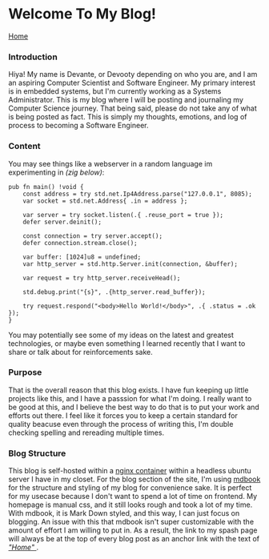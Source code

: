 # Welcome To My Blog!
<a href="https://devooty.dev">Home</a>
### Introduction
Hiya! My name is Devante, or Devooty depending on who you are, and I am an aspiring Computer Scientist and Software Engineer. My primary interest is in embedded systems, but I'm currently working as a Systems Administrator.
This is my blog where I will be posting and journaling my Computer Science journey. That being said, please do not take any of what is being posted as fact. 
This is simply my thoughts, emotions, and log of process to becoming a Software Engineer. 
### Content
You may see things like a webserver in a random language im experimenting in *(zig below)*:
```
pub fn main() !void {
    const address = try std.net.Ip4Address.parse("127.0.0.1", 8085);
    var socket = std.net.Address{ .in = address };

    var server = try socket.listen(.{ .reuse_port = true });
    defer server.deinit();

    const connection = try server.accept();
    defer connection.stream.close();

    var buffer: [1024]u8 = undefined;
    var http_server = std.http.Server.init(connection, &buffer);

    var request = try http_server.receiveHead();

    std.debug.print("{s}", .{http_server.read_buffer});

    try request.respond("<body>Hello World!</body>", .{ .status = .ok });
}
```
You may potentially see some of my ideas on the latest and greatest technologies, or maybe even something I learned recently that I want to share or talk about for reinforcements sake. 
### Purpose
That is the overall reason that this blog exists. I have fun keeping up little projects like this, and I have a passsion for what I'm doing. 
I really want to be good at this, and I believe the best way to do that is to put your work and efforts out there.
I feel like it forces you to keep a certain standard for quality beacuse even through the process of writing this, I'm double checking spelling and rereading multiple times.
### Blog Structure
This blog is self-hosted within a <a href="https://hub.docker.com/_/nginx">nginx container</a> within a headless ubuntu server I have in my closet.
For the blog section of the site, I'm using <a href=https://crates.io/crates/mdbook>mdbook</a> for the structure and styling of my blog for convenience sake.
It is perfect for my usecase because I don't want to spend a lot of time on frontend. My homepage is manual css, and it still looks rough and took a lot of my time.
With mdbook, it is Mark Down styled, and this way, I can just focus on blogging. An issue with this that mdbook isn't super customizable with the amount of effort I am willing to put in. 
As a result, the link to my spash page will always be at the top of every blog post as an anchor link with the text of *<a href="https://devooty.dev"> "Home" </a>*.
